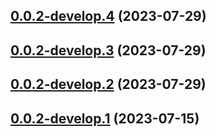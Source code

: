 ## [0.0.2-develop.4](https://git.lumeweb.com/LumeWeb/resolver-module-handshake/compare/v0.0.2-develop.3...v0.0.2-develop.4) (2023-07-29)

## [0.0.2-develop.3](https://git.lumeweb.com/LumeWeb/resolver-module-handshake/compare/v0.0.2-develop.2...v0.0.2-develop.3) (2023-07-29)

## [0.0.2-develop.2](https://git.lumeweb.com/LumeWeb/resolver-module-handshake/compare/v0.0.2-develop.1...v0.0.2-develop.2) (2023-07-29)

## [0.0.2-develop.1](https://git.lumeweb.com/LumeWeb/resolver-module-handshake/compare/v0.0.1...v0.0.2-develop.1) (2023-07-15)
